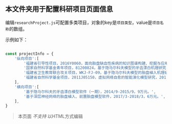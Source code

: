 ## 本文件夹用于配置科研项目页面信息

编辑`researchProject.js`可配置多类项目，对象的key是`项目类型`，value是`项目名称`的数组。

示例如下：

```js

const projectInfo = {
    '纵向项目':[
        '福建省引导性项目，2016Y0060，面向胎盘缺血性疾病的知识图谱构建、挖掘与应用，2016/04-2019/03，15万元，在研，主持。',
        '国家自然科学基金青年项目，81200824，基于隐马尔科夫模型的牙齿漂白机理研究，2013/01-2015/12，23万元，已结题，参加。',
        '福建省卫生教育联合攻关项目，WKJ-FJ-09，基于隐马尔科夫模型的胎盘植入机理研究，2013/10-2016/02，25万元，已结题，参加。',
        '福建省自然科学基金项目，2011J05150，虚拟网络自愈的智能演化模型研究，2011/04-2014/04，3万元，已结题，主持。',
    ],
    '横向项目':[
        '基于隐马尔科夫的牙齿漂白模型软件（一期），2014/9-2015/9，9万元。',
        '基于深层神经网络的胎盘植入、前置胎盘模型软件，2017/3-2018/3，6万元。',
    ],
}

```

> 本页面 *不支持* 以HTML方式编辑